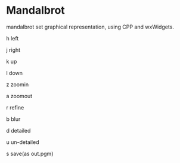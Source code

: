 # Mandalbrot
mandalbrot set graphical representation, using CPP and wxWidgets.

h left

j right

k up

l down

z zoomin

a zoomout

r refine

b blur

d detailed

u un-detailed

s save(as out.pgm)
